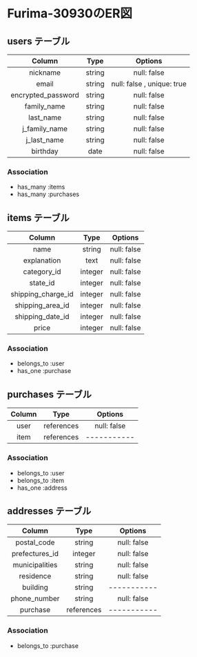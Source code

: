 # Furima-30930のER図

## users テーブル

| Column             | Type        | Options     |
|:------------------:|:-----------:|:-----------:|
| nickname           | string      | null: false |
| email              | string      | null: false , unique: true |
| encrypted_password | string      | null: false |
| family_name        | string      | null: false |
| last_name          | string      | null: false |
| j_family_name      | string      | null: false |
| j_last_name        | string      | null: false |
| birthday           | date        | null: false |

### Association

- has_many :items
- has_many :purchases

## items テーブル

| Column              | Type        | Options     |
|:-------------------:|:-----------:|:-----------:|
| name                | string      | null: false |
| explanation         | text        | null: false |
| category_id         | integer      | null: false |
| state_id            | integer     | null: false |
| shipping_charge_id  | integer     | null: false |
| shipping_area_id    | integer     | null: false |
| shipping_date_id    | integer     | null: false |
| price               | integer     | null: false |

### Association

- belongs_to :user
- has_one :purchase

## purchases テーブル

| Column         | Type       | Options     |
|:--------------:|:----------:|:-----------:|
| user           | references | null: false |
| item           | references | ----------- |

### Association

- belongs_to :user
- belongs_to :item
- has_one :address

## addresses テーブル

| Column         | Type       | Options     |
|:--------------:|:----------:|:-----------:|
| postal_code    | string     | null: false |
| prefectures_id | integer    | null: false |
| municipalities | string     | null: false |
| residence      | string     | null: false |
| building       | string     | ----------- |
| phone_number   | string     | null: false |
| purchase       | references | ----------- |

### Association

- belongs_to :purchase